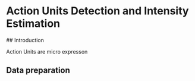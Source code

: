 # Action Units Detection and Intensity Estimation

## Introduction

Action Units are micro expresson


## Data preparation
